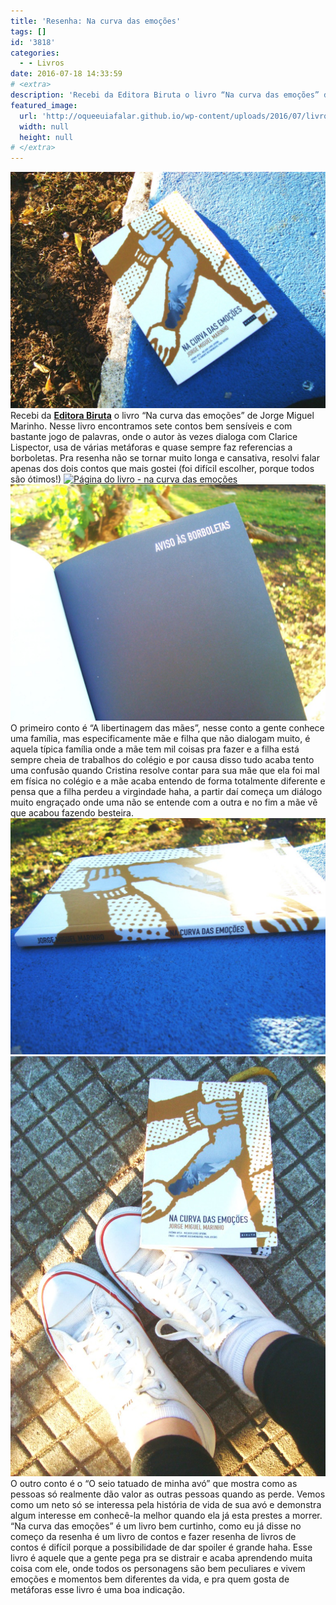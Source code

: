 ```yaml
---
title: 'Resenha: Na curva das emoções'
tags: []
id: '3818'
categories:
  - - Livros
date: 2016-07-18 14:33:59
# <extra>
description: 'Recebi da Editora Biruta o livro “Na curva das emoções” de Jorge Miguel Marinho. Nesse livro encontramos sete contos bem sensíveis e com bastante jogo de palavras, onde o autor às vezes dialoga com Clarice Lispector, usa de várias metáforas e quase sempre faz referencias a borboletas. Pra resenha não se tornar muito longa e cansativa, resolvi falar apenas dos dois contos que mais gostei (foi difícil escolher, porque todos são ótimos!) O primeiro conto é “A libertinagem das mães”, nesse conto a gente conhece uma família, mas especificamente mãe e filha que não dialogam muito, é aquela típica família onde a mãe tem mil coisas pra fazer e a filha está sempre cheia de trabalhos do colégio e por causa disso tudo acaba tento uma confusão quando Cristina resolve contar para sua mãe que ela foi mal em física &hellip;'
featured_image: 
  url: 'http://oqueeuiafalar.github.io/wp-content/uploads/2016/07/livro-Na-curva-das-emoções-Jorge-Miguel-Marinho-1024x768.jpg'
  width: null
  height: null
# </extra>
---
```


[![resenha na curva das emoções - Jorge Miguel Marinho](/wp-content/uploads/2016/07/livro-Na-curva-das-emoções-Jorge-Miguel-Marinho-1024x768.jpg)](/wp-content/uploads/2016/07/livro-Na-curva-das-emoções-Jorge-Miguel-Marinho.jpg) Recebi da **[Editora Biruta](https://www.editorabiruta.com.br/)** o livro “Na curva das emoções” de Jorge Miguel Marinho. Nesse livro encontramos sete contos bem sensíveis e com bastante jogo de palavras, onde o autor às vezes dialoga com Clarice Lispector, usa de várias metáforas e quase sempre faz referencias a borboletas. Pra resenha não se tornar muito longa e cansativa, resolvi falar apenas dos dois contos que mais gostei (foi difícil escolher, porque todos são ótimos!) [![Página do livro - na curva das emoções ](/wp-content/uploads/2016/07/resenha-do-livro-na-curva-das-emoões-1024x768.jpg)](/wp-content/uploads/2016/07/resenha-do-livro-na-curva-das-emoões.jpg) [![página do livro na curva das emoções - resenha ](/wp-content/uploads/2016/07/livro-na-curva-das-emoções-resumo-1024x768.jpg)](/wp-content/uploads/2016/07/livro-na-curva-das-emoções-resumo.jpg) O primeiro conto é “A libertinagem das mães”, nesse conto a gente conhece uma família, mas especificamente mãe e filha que não dialogam muito, é aquela típica família onde a mãe tem mil coisas pra fazer e a filha está sempre cheia de trabalhos do colégio e por causa disso tudo acaba tento uma confusão quando Cristina resolve contar para sua mãe que ela foi mal em física no colégio e a mãe acaba entendo de forma totalmente diferente e pensa que a filha perdeu a virgindade haha, a partir daí começa um diálogo muito engraçado onde uma não se entende com a outra e no fim a mãe vê que acabou fazendo besteira. [![resenha do livro - na curva das emoções](/wp-content/uploads/2016/07/lombada-do-livro-na-curva-das-emoções-1024x768.jpg)](/wp-content/uploads/2016/07/lombada-do-livro-na-curva-das-emoções.jpg) [![resumo do livro - na curva das emoções](/wp-content/uploads/2016/07/resumo-na-curva-das-emoções-jorge-miguel-marinho-768x1024.jpg)](/wp-content/uploads/2016/07/resumo-na-curva-das-emoções-jorge-miguel-marinho.jpg) O outro conto é o “O seio tatuado de minha avó” que mostra como as pessoas só realmente dão valor as outras pessoas quando as perde. Vemos como um neto só se interessa pela história de vida de sua avó e demonstra algum interesse em conhecê-la melhor quando ela já esta prestes a morrer. “Na curva das emoções” é um livro bem curtinho, como eu já disse no começo da resenha é um livro de contos e fazer resenha de livros de contos é difícil porque a possibilidade de dar spoiler é grande haha. Esse livro é aquele que a gente pega pra se distrair e acaba aprendendo muita coisa com ele, onde todos os personagens são bem peculiares e vivem emoções e momentos bem diferentes da vida, e pra quem gosta de metáforas esse livro é uma boa indicação.
